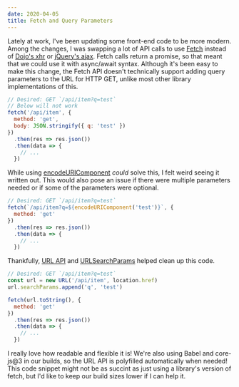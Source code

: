 ```yaml
---
date: 2020-04-05
title: Fetch and Query Parameters
---
```


Lately at work, I've been updating some front-end code to be more modern. Among
the changes, I was swapping a lot of API calls to use
[Fetch](https://developer.mozilla.org/en-US/docs/Web/API/Fetch_API) instead of
[Dojo's xhr](https://dojotoolkit.org/reference-guide/1.9/dojo/request/xhr.html)
or [jQuery's ajax](https://api.jquery.com/jQuery.ajax/). Fetch calls return a
promise, so that meant that we could use it with async/await syntax. Although
it's been easy to make this change, the Fetch API doesn't technically support
adding query parameters to the URL for HTTP GET, unlike most other library
implementations of this.

```javascript
// Desired: GET `/api/item?q=test`
// Below will not work
fetch('/api/item', {
  method: 'get',
  body: JSON.stringify({ q: 'test' })
})
  .then(res => res.json())
  .then(data => {
    // ...
  })
```

While using
[encodeURIComponent](https://developer.mozilla.org/en-US/docs/Web/JavaScript/Reference/Global_Objects/encodeURIComponent)
_could_ solve this, I felt weird seeing it written out. This would also pose an
issue if there were multiple parameters needed or if some of the parameters were
optional.

```javascript
// Desired: GET `/api/item?q=test`
fetch(`/api/item?q=${encodeURIComponent('test')}`, {
  method: 'get'
})
  .then(res => res.json())
  .then(data => {
    // ...
  })
```

Thankfully, [URL API](https://developer.mozilla.org/en-US/docs/Web/API/URL_API)
and
[URLSearchParams](https://developer.mozilla.org/en-US/docs/Web/API/URLSearchParams)
helped clean up this code.

```javascript
// Desired: GET `/api/item?q=test`
const url = new URL('/api/item', location.href)
url.searchParams.append('q', 'test')

fetch(url.toString(), {
  method: 'get'
})
  .then(res => res.json())
  .then(data => {
    // ...
  })
```

I really love how readable and flexible it is! We're also using Babel and
core-js@3 in our builds, so the URL API is polyfilled automatically when needed!
This code snippet might not be as succint as just using a library's version of
fetch, but I'd like to keep our build sizes lower if I can help it.
